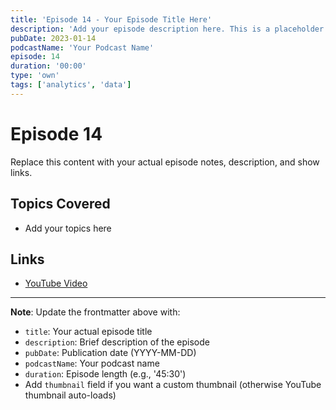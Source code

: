 ```yaml
---
title: 'Episode 14 - Your Episode Title Here'
description: 'Add your episode description here. This is a placeholder for your podcast episode.'
pubDate: 2023-01-14
podcastName: 'Your Podcast Name'
episode: 14
duration: '00:00'
type: 'own'
tags: ['analytics', 'data']
---
```


# Episode 14

Replace this content with your actual episode notes, description, and show links.

## Topics Covered
- Add your topics here

## Links
- [YouTube Video](https://www.youtube.com/watch?v=REPLACE_WITH_YOUR_VIDEO_ID)

---

**Note**: Update the frontmatter above with:
- `title`: Your actual episode title
- `description`: Brief description of the episode
- `pubDate`: Publication date (YYYY-MM-DD)
- `podcastName`: Your podcast name
- `duration`: Episode length (e.g., '45:30')
- Add `thumbnail` field if you want a custom thumbnail (otherwise YouTube thumbnail auto-loads)
